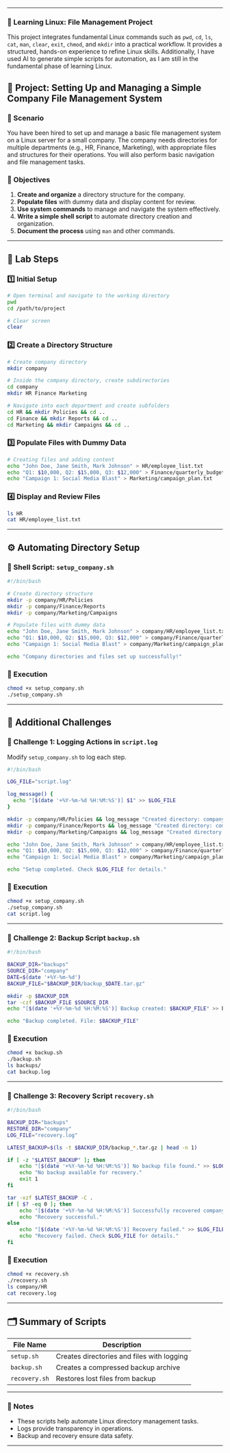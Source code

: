 
---

### 🐧 Learning Linux: File Management Project

This project integrates fundamental Linux commands such as `pwd`, `cd`, `ls`, `cat`, `man`, `clear`, `exit`, `chmod`, and `mkdir` into a practical workflow. It provides a structured, hands-on experience to refine Linux skills. Additionally, I have used AI to generate simple scripts for automation, as I am still in the fundamental phase of learning Linux.

## 📁 Project: Setting Up and Managing a Simple Company File Management System

### 📝 Scenario

You have been hired to set up and manage a basic file management system on a Linux server for a small company. The company needs directories for multiple departments (e.g., HR, Finance, Marketing), with appropriate files and structures for their operations. You will also perform basic navigation and file management tasks.

### 🎯 Objectives

1. **Create and organize** a directory structure for the company.
2. **Populate files** with dummy data and display content for review.
3. **Use system commands** to manage and navigate the system effectively.
4. **Write a simple shell script** to automate directory creation and organization.
5. **Document the process** using `man` and other commands.

---

## 🔧 Lab Steps

### 1️⃣ Initial Setup

```sh
# Open terminal and navigate to the working directory
pwd  
cd /path/to/project

# Clear screen
clear
```

### 2️⃣ Create a Directory Structure

```sh
# Create company directory
mkdir company

# Inside the company directory, create subdirectories
cd company
mkdir HR Finance Marketing

# Navigate into each department and create subfolders
cd HR && mkdir Policies && cd ..
cd Finance && mkdir Reports && cd ..
cd Marketing && mkdir Campaigns && cd ..
```

### 3️⃣ Populate Files with Dummy Data

```sh
# Creating files and adding content
echo "John Doe, Jane Smith, Mark Johnson" > HR/employee_list.txt
echo "Q1: $10,000, Q2: $15,000, Q3: $12,000" > Finance/quarterly_budget.txt
echo "Campaign 1: Social Media Blast" > Marketing/campaign_plan.txt
```

### 4️⃣ Display and Review Files

```sh
ls HR
cat HR/employee_list.txt
```

---

## ⚙️ Automating Directory Setup

### 📝 Shell Script: `setup_company.sh`

```bash
#!/bin/bash

# Create directory structure
mkdir -p company/HR/Policies
mkdir -p company/Finance/Reports
mkdir -p company/Marketing/Campaigns

# Populate files with dummy data
echo "John Doe, Jane Smith, Mark Johnson" > company/HR/employee_list.txt
echo "Q1: $10,000, Q2: $15,000, Q3: $12,000" > company/Finance/quarterly_budget.txt
echo "Campaign 1: Social Media Blast" > company/Marketing/campaign_plan.txt

echo "Company directories and files set up successfully!"
```

### 🏃 Execution

```sh
chmod +x setup_company.sh
./setup_company.sh
```

---

## 🚀 Additional Challenges

### 📝 Challenge 1: Logging Actions in `script.log`

Modify `setup_company.sh` to log each step.

```bash
#!/bin/bash

LOG_FILE="script.log"

log_message() {
  echo "[$(date '+%Y-%m-%d %H:%M:%S')] $1" >> $LOG_FILE
}

mkdir -p company/HR/Policies && log_message "Created directory: company/HR/Policies"
mkdir -p company/Finance/Reports && log_message "Created directory: company/Finance/Reports"
mkdir -p company/Marketing/Campaigns && log_message "Created directory: company/Marketing/Campaigns"

echo "John Doe, Jane Smith, Mark Johnson" > company/HR/employee_list.txt && log_message "Created file: company/HR/employee_list.txt"
echo "Q1: $10,000, Q2: $15,000, Q3: $12,000" > company/Finance/quarterly_budget.txt && log_message "Created file: company/Finance/quarterly_budget.txt"
echo "Campaign 1: Social Media Blast" > company/Marketing/campaign_plan.txt && log_message "Created file: company/Marketing/campaign_plan.txt"

echo "Setup completed. Check $LOG_FILE for details."
```

### 🏃 Execution

```sh
chmod +x setup_company.sh
./setup_company.sh
cat script.log
```

---

### 📝 Challenge 2: Backup Script `backup.sh`

```bash
#!/bin/bash

BACKUP_DIR="backups"
SOURCE_DIR="company"
DATE=$(date '+%Y-%m-%d')
BACKUP_FILE="$BACKUP_DIR/backup_$DATE.tar.gz"

mkdir -p $BACKUP_DIR
tar -czf $BACKUP_FILE $SOURCE_DIR
echo "[$(date '+%Y-%m-%d %H:%M:%S')] Backup created: $BACKUP_FILE" >> backup.log

echo "Backup completed. File: $BACKUP_FILE"
```

### 🏃 Execution

```sh
chmod +x backup.sh
./backup.sh
ls backups/
cat backup.log
```

---

### 📝 Challenge 3: Recovery Script `recovery.sh`

```bash
#!/bin/bash

BACKUP_DIR="backups"
RESTORE_DIR="company"
LOG_FILE="recovery.log"

LATEST_BACKUP=$(ls -t $BACKUP_DIR/backup_*.tar.gz | head -n 1)

if [ -z "$LATEST_BACKUP" ]; then
    echo "[$(date '+%Y-%m-%d %H:%M:%S')] No backup file found." >> $LOG_FILE
    echo "No backup available for recovery."
    exit 1
fi

tar -xzf $LATEST_BACKUP -C .
if [ $? -eq 0 ]; then
    echo "[$(date '+%Y-%m-%d %H:%M:%S')] Successfully recovered company directory." >> $LOG_FILE
    echo "Recovery successful."
else
    echo "[$(date '+%Y-%m-%d %H:%M:%S')] Recovery failed." >> $LOG_FILE
    echo "Recovery failed. Check $LOG_FILE for details."
fi
```

### 🏃 Execution

```sh
chmod +x recovery.sh
./recovery.sh
ls company/HR
cat recovery.log
```

---

## 🗂 Summary of Scripts

| File Name     | Description                                |
| ------------- | ------------------------------------------ |
| `setup.sh`    | Creates directories and files with logging |
| `backup.sh`   | Creates a compressed backup archive        |
| `recovery.sh` | Restores lost files from backup            |

---

### 📌 Notes

- These scripts help automate Linux directory management tasks.
- Logs provide transparency in operations.
- Backup and recovery ensure data safety.

---


